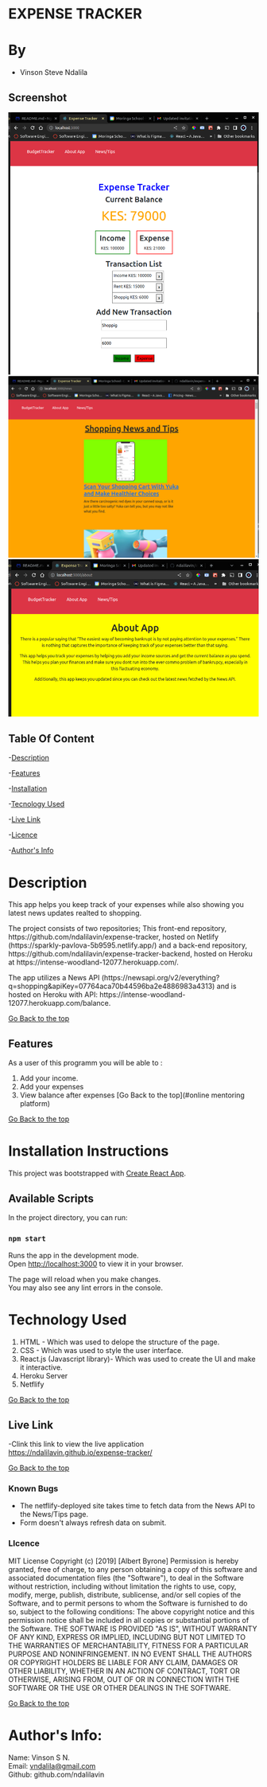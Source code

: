 # EXPENSE TRACKER

# By
 - Vinson Steve Ndalila
 
## Screenshot
![images](/src/images/Screenshot2.png)
![images](/src/images/Screenshot3.png)
![images](/src/images/Screenshot1.png)

## Table Of Content

-[Description](#description)

-[Features](#features)

-[Installation](#requirements)

-[Tecnology Used](#technology-used)

-[Live Link](#live-link)

-[Licence](#licence)

-[Author's Info](#author's-info)

# Description

<p>This app helps you keep track of your expenses while also showing you latest news updates realted to shopping.</p>
<p>The project consists of two repositories; This front-end repository, https://github.com/ndalilavin/expense-tracker, hosted on Netlify (https://sparkly-pavlova-5b9595.netlify.app/) and a back-end repository, https://github.com/ndalilavin/expense-tracker-backend, hosted on Heroku at https://intense-woodland-12077.herokuapp.com/.</p>
<p>The app utilizes a News API (https://newsapi.org/v2/everything?q=shopping&apiKey=07764aca70b44596ba2e4886983a4313) and is hosted on Heroku with API: https://intense-woodland-12077.herokuapp.com/balance.

[Go Back to the top](#)

## Features

As a user of this programm you will be able to :
1. Add your income.
2. Add your expenses
3. View balance after expenses
[Go Back to the top](#online mentoring platform)

[Go Back to the top](#)
# Installation Instructions

This project was bootstrapped with [Create React App](https://github.com/facebook/create-react-app).

## Available Scripts

In the project directory, you can run:

### `npm start`

Runs the app in the development mode.\
Open [http://localhost:3000](http://localhost:3000) to view it in your browser.

The page will reload when you make changes.\
You may also see any lint errors in the console.


# Technology Used

1. HTML - Which was used to delope the structure of the page.
2. CSS - Which was used to style the user interface.
3. React.js (Javascript library)- Which was used to create the UI and make it interactive.
4. Heroku Server
5. Netflify 

[Go Back to the top](#)

## Live Link

 -Clink this link to view the live application
https://ndalilavin.github.io/expense-tracker/

 [Go Back to the top](#)

 ### Known Bugs
- The netflify-deployed site takes time to fetch data from the News API to the News/Tips page.
- Form doesn't always refresh data on submit.
 
### LIcence

 MIT License
Copyright (c) [2019] [Albert Byrone]
Permission is hereby granted, free of charge, to any person obtaining a copy
of this software and associated documentation files (the "Software"), to deal
in the Software without restriction, including without limitation the rights
to use, copy, modify, merge, publish, distribute, sublicense, and/or sell
copies of the Software, and to permit persons to whom the Software is
furnished to do so, subject to the following conditions:
The above copyright notice and this permission notice shall be included in all
copies or substantial portions of the Software.
THE SOFTWARE IS PROVIDED "AS IS", WITHOUT WARRANTY OF ANY KIND, EXPRESS OR
IMPLIED, INCLUDING BUT NOT LIMITED TO THE WARRANTIES OF MERCHANTABILITY,
FITNESS FOR A PARTICULAR PURPOSE AND NONINFRINGEMENT. IN NO EVENT SHALL THE
AUTHORS OR COPYRIGHT HOLDERS BE LIABLE FOR ANY CLAIM, DAMAGES OR OTHER
LIABILITY, WHETHER IN AN ACTION OF CONTRACT, TORT OR OTHERWISE, ARISING FROM,
OUT OF OR IN CONNECTION WITH THE SOFTWARE OR THE USE OR OTHER DEALINGS IN THE
SOFTWARE.

[Go Back to the top](#)

# Author's Info:

Name: Vinson S N. 
<br/>
Email: vndalila@gmail.com
<br/>
Github: github.com/ndalilavin


